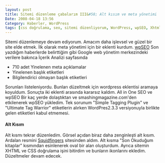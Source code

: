 ```yaml
---
layout: post
title: Sitemi düzenleme çabalarım III&#58; Alt kısım ve meta yönetimi
Date: 2008-04-18 13:56
Category: Haberler, WordPress
tags: [css doğrulama, seo, sitemi düzenliyorum, WordPress, wpSEO, Xhtml doğrulama]
---
```


Sitemi düzenlemeye devam ediyorum. Amacım daha işlevsel ve güzel bir
site elde etmek. İlk olarak meta yönetimi için bir eklenti kurdum.
[wpSEO][] Son yazdığım haberlerde belirttiğim gibi Google web yönetim
merkezindeki verilere bakınca İçerik Analizi sayfasında

-   710 adet Yinelenen meta açıklamalar
-   Yinelenen başlık etiketleri
-   Bilgilendirici olmayan başlık etiketleri

Sorunları listeleniyordu. Bunları düzeltmek için wordpress eklentisi
aramaya koyuldum. Sonuçta iki eklenti arasında kararsız kaldım. All in
One SEO ve wpSEO Bir kaç yerde dolaştıktan ve
smashingmagazine.com'den etkilenerek wpSEO yükledim. Tek sorunum
"Simple Tagging Plugin" ve "Ultimate Tag Warrior" etiketlerin alırken
WordPres2.3.3 versiyonuyla birlikte gelen etiketleri kabul etmemesi.

#### Alt Kısım

Alt kısmı tekrar düzenledim. Görsel açıdan biraz daha zenginleşti alt
kısım. Ardalan resmini [Squidfingers][] sitesinden aldım. Alt kısma "Son
Okuduğum kitaplar" kısmından esinlenerek oval bir alan oluşturdum.
Ayrıca sitemin XHTML ve CSS doğrulama işini bitirdim ve bunların
ikonlarını ekledim. Düzeltmeler devam edecek.


  [wpSEO]: http://www.wpseo.org/
  [Squidfingers]: http://squidfingers.com/patterns/
